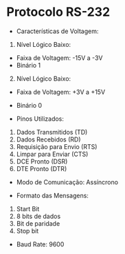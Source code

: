 # Protocolo RS-232

- Características de Voltagem:
1. Nível Lógico Baixo: 
  - Faixa de Voltagem: -15V a -3V
  - Binário 1
  
2. Nível Lógico Baixo: 
  - Faixa de Voltagem: +3V a +15V
  - Binário 0
  
- Pinos Utilizados:
1. Dados Transmitidos (TD) 
2. Dados Recebidos (RD)
3. Requisição para Envio (RTS) 
4. Limpar para Enviar (CTS) 
5. DCE Pronto (DSR) 
6. DTE Pronto (DTR)

- Modo de Comunicação: Assíncrono

- Formato das Mensagens: 
1. Start Bit
2. 8 bits de dados
3. Bit de paridade
4. Stop bit

- Baud Rate: 9600

